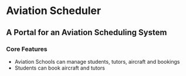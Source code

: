 # Aviation Scheduler
## A Portal for an Aviation Scheduling System

### Core Features
- Aviation Schools can manage students, tutors, aircraft and bookings
- Students can book aircraft and tutors
